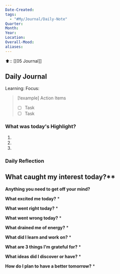 ```yaml
---
Date-Created: 
tags:
  - "#My/Journal/Daily-Note"
Quarter: 
Month: 
Year: 
Location:
Overall-Mood:
aliases:
---
```

⬆️:: [[05 Journal]]

## Daily Journal
Learning:
Focus:

>[!example] Action Items
> - [ ] Task
> - [ ] Task   

### What was today's Highlight?
1.
2.
3.

### Daily Reflection

What caught my interest today?**
- 

**Anything you need to get off your mind?**


**What excited me today?**
* 

**What went right today?** 
* 

**What went wrong today?** 
* 
  
**What drained me of energy?**
* 
  
**What did I learn and work on?**
* 
  
**What are 3 things I'm grateful for?**
* 

**What ideas did I discover or have?**
* 

**How do I plan to have a better tomorrow?** 
* 